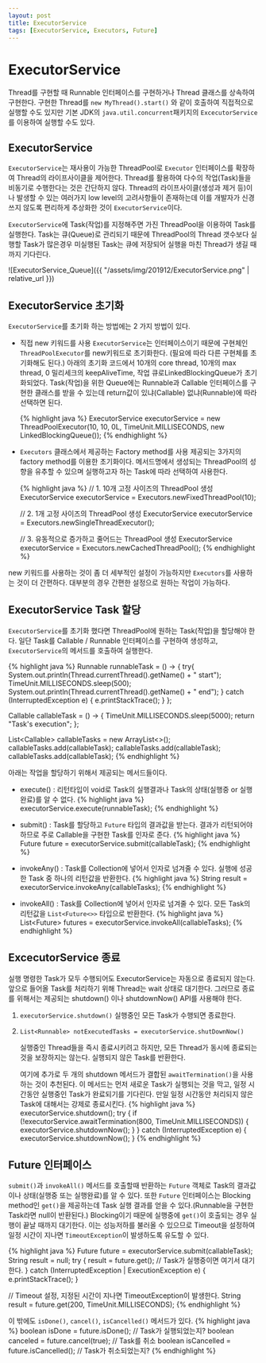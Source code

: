 ```yaml
---
layout: post
title: ExecutorService
tags: [ExecutorService, Executors, Future]
---
```


# ExecutorService
Thread를 구현할 때 Runnable 인터페이스를 구현하거나 Thread 클래스를 상속하여 구현한다. 구현한 Thread를 `new MyThread().start()` 와 같이 호출하여 직접적으로 실행할 수도 있지만 기본 JDK의 `java.util.concurrent`패키지의 `ExcecutorService`를 이용하여 실행할 수도 있다.

## ExecutorService
`ExecutorService`는 재사용이 가능한 ThreadPool로 `Executor` 인터페이스를 확장하여 Thread의 라이프사이클을 제어한다. 
Thread를 활용하여 다수의 작업(Task)들을 비동기로 수행한다는 것은 간단하지 않다. Thread의 라이프사이클(생성과 제거 등)이나 발생할 수 있는 여러가지 low level의 고려사항들이 존재하는데 이를 개발자가 신경쓰지 않도록 편리하게 추상화한 것이 `ExecutorService`이다. 

`ExecutorService`에 Task(작업)를 지정해주면 가진 ThreadPool을 이용하여 Task를 실행한다. Task는 큐(Queue)로 관리되기 때문에 ThreadPool의 Thread 갯수보다 실행할 Task가 많은경우 미실행된 Task는 큐에 저장되어 실행을 마친 Thread가 생길 때까지 기다린다. 

![ExecutorService_Queue]({{ "/assets/img/201912/ExecutorService.png" | relative_url }})

## ExecutorService 초기화
`ExecutorService`를 초기화 하는 방법에는 2 가지 방법이 있다.
* 직접 new 키워드를 사용
   `ExecutorService`는 인터페이스이기 때문에 구현체인 `ThreadPoolExecutor`를 new키워드로 초기화한다. (필요에 따라 다른 구현체를 초기화해도 된다.) 
   아래의 초기화 코드에서 10개의 core thread, 10개의 max thread, 0 밀리세크의 keepAliveTime, 작업 큐로LinkedBlockingQueue가 초기화되었다. Task(작업)을 위한 Queue에는 Runnable과 Callable 인터페이스를 구현한 클래스를 받을 수 있는데 return값이 있냐(Callable) 없냐(Runnable)에 따라 선택하면 된다.
   
   {% highlight java %}
   ExecutorService executorService = new ThreadPoolExecutor(10, 10, 0L, TimeUnit.MILLISECONDS, new LinkedBlockingQueue<Runnable>());
   {% endhighlight %}

* `Executors` 클래스에서 제공하는 Factory method를 사용 
   제공되는 3가지의 factory method를 이용한 초기화이다. 메서드명에서 생성되는 ThreadPool의 성향을 유추할 수 있으며 실행하고자 하는 Task에 따라 선택하여 사용한다.
   
   {% highlight java %}
   // 1. 10개 고정 사이즈의 ThreadPool 생성
   ExecutorService executorService = Executors.newFixedThreadPool(10);
   
   // 2. 1개 고정 사이즈의 ThreadPool 생성
   ExecutorService executorService = Executors.newSingleThreadExecutor();
   
   // 3. 유동적으로 증가하고 줄어드는 ThreadPool 생성
   ExecutorService executorService = Executors.newCachedThreadPool();
   {% endhighlight %}

new 키워드를 사용하는 것이 좀 더 세부적인 설정이 가능하지만 `Executors`를 사용하는 것이 더 간편하다. 대부분의 경우 간편한 설정으로 원하는 작업이 가능하다.

## ExecutorService Task 할당
`ExecutorService`를 초기화 했다면 ThreadPool에 원하는 Task(작업)을 할당해야 한다. 일단 Task를 Callable / Runnable 인터페이스를 구현하여 생성하고, `ExecutorService`의 메서드를 호출하여 실행한다.

{% highlight java %}
Runnable runnableTask = () -> {
    try{
        System.out.println(Thread.currentThread().getName() + " start");
        TimeUnit.MILLISECONDS.sleep(500);
        System.out.println(Thread.currentThread().getName() + " end");
    } catch (InterruptedException e) {
        e.printStackTrace();
    }
};

Callable<String> callableTask = () -> {
    TimeUnit.MILLISECONDS.sleep(5000);
    return "Task's execution";
};

List<Callable<String>> callableTasks = new ArrayList<>();
callableTasks.add(callableTask);
callableTasks.add(callableTask);
callableTasks.add(callableTask);
{% endhighlight %}

아래는 작업을 할당하기 위해서 제공되는 메서드들이다.

*  execute() : 리턴타입이 void로 Task의 실행결과나 Task의 상태(실행중 or 실행완료)를 알 수 없다.
    {% highlight java %}
    executorService.execute(runnableTask);
    {% endhighlight %}
    
*  submit() : Task를 할당하고 `Future` 타입의 결과값을 받는다. 결과가 리턴되어야 하므로 주로 Callable을 구현한 Task를 인자로 준다.
    {% highlight java %}
    Future<String> future = executorService.submit(callableTask);
    {% endhighlight %}
    
*  invokeAny() : Task를 Collection에 넣어서 인자로 넘겨줄 수 있다. 실행에 성공한 Task 중 하나의 리턴값을 반환한다.
    {% highlight java %}
    String result = executorService.invokeAny(callableTasks);
    {% endhighlight %}
    
*  invokeAll() : Task를 Collection에 넣어서 인자로 넘겨줄 수 있다. 모든 Task의 리턴값을 `List<Future<>>` 타입으로 반환한다.
    {% highlight java %}
    List<Future<String>> futures = executorService.invokeAll(callableTasks);
    {% endhighlight %}
    
## ExcecutorService 종료
실행 명령한 Task가 모두 수행되어도 ExecutorService는 자동으로 종료되지 않는다. 앞으로 들어올 Task를 처리하기 위해 Thread는 wait 상태로 대기한다. 그러므로 종료를 위해서는 제공되는 shutdown() 이나 shutdownNow() API를 사용해야 한다.

1.  `executorService.shutdown()`
    실행중인 모든 Task가 수행되면 종료한다.
2.  `List<Runnable> notExecutedTasks = executorService.shutDownNow()`
    
    실행중인 Thread들을 즉시 종료시키려고 하지만, 모든 Thread가 동시에 종료되는 것을 보장하지는 않는다. 실행되지 않은 Task를 반환한다. 

    여기에 추가로 두 개의 shutdown 메서드가 결합된 `awaitTermination()`을 사용하는 것이 추천된다. 이 메서드는 먼저 새로운 Task가 실행되는 것을 막고, 일정 시간동안 실행중인 Task가 완료되기를 기다린다. 만일 일정 시간동안 처리되지 않은 Task에 대해서는 강제로 종료시킨다.
    {% highlight java %}
    executorService.shutdown();
    try {
        if (!executorService.awaitTermination(800, TimeUnit.MILLISECONDS)) {
            executorService.shutdownNow();
        } 
    } catch (InterruptedException e) {
        executorService.shutdownNow();
    }
    {% endhighlight %}

## Future 인터페이스
`submit()`과 `invokeAll()` 메서드를 호출할때 반환하는 `Future` 객체로 Task의 결과값이나 상태(실행중 또는 실행완료)를 알 수 있다. 
또한 `Future` 인터페이스는 Blocking method인 `get()`을 제공하는데 Task 실행 결과를 얻을 수 있다.(Runnable을 구현한 Task라면 null이 반환된다.) Blocking이기 때문에 실행중에 `get()`이 호출되는 경우 실행이 끝날 때까지 대기한다. 이는 성능저하를 불러올 수 있으므로 Timeout을 설정하여 일정 시간이 지나면 `TimeoutException`이 발생하도록 유도할 수 있다.

{% highlight java %}
Future<String> future = executorService.submit(callableTask);
String result = null;
try {
    result = future.get(); // Task가 실행중이면 여기서 대기한다.
} catch (InterruptedException | ExecutionException e) {
    e.printStackTrace();
}

// Timeout 설정, 지정된 시간이 지나면 TimeoutException이 발생한다.
String result = future.get(200, TimeUnit.MILLISECONDS); 
{% endhighlight %}

이 밖에도 `isDone()`, `cancel()`, `isCancelled()` 메서드가 있다.
{% highlight java %}
boolean isDone = future.isDone(); // Task가 실행되었는지?
boolean canceled = future.cancel(true); // Task를 취소
boolean isCancelled = future.isCancelled(); // Task가 취소되었는지?
{% endhighlight %}